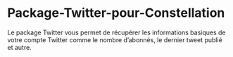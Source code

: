 # Package-Twitter-pour-Constellation
Le package Twitter vous permet de récupérer les informations basiques de votre compte Twitter comme le nombre d’abonnés, le dernier tweet publié et autre.
